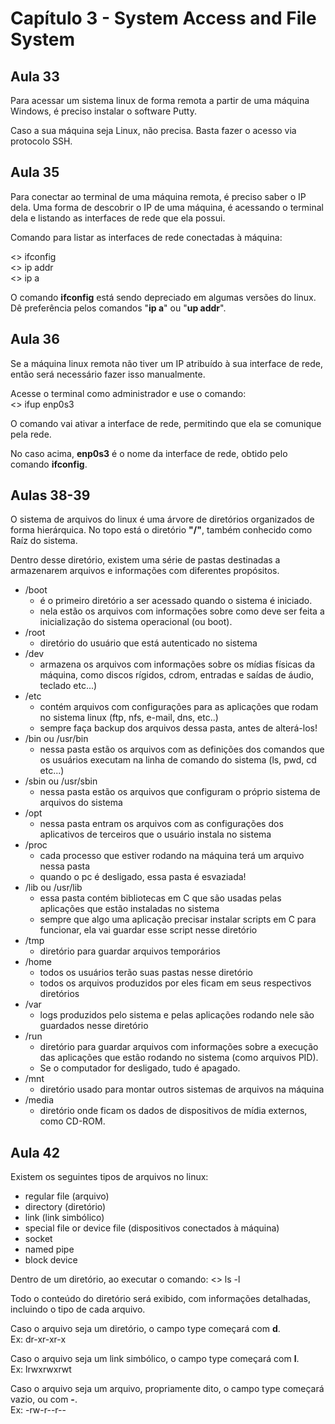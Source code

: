 # Capítulo 3 - System Access and File System

## Aula 33
Para acessar um sistema linux de forma remota a partir de uma máquina Windows, é preciso instalar o software Putty.

Caso a sua máquina seja Linux, não precisa. Basta fazer o acesso via protocolo SSH.

## Aula 35
Para conectar ao terminal de uma máquina remota, é preciso saber o IP dela.
Uma forma de descobrir o IP de uma máquina, é acessando o terminal dela e listando as interfaces de rede que ela possui.

Comando para listar as interfaces de rede conectadas à máquina:

<> ifconfig <br/>
<> ip addr <br/>
<> ip a <br/>

O comando **ifconfig** está sendo depreciado em algumas versões do linux. Dê preferência pelos comandos "**ip a**" ou "**up addr**".

## Aula 36
Se a máquina linux remota não tiver um IP atribuído à sua interface de rede, então será necessário fazer isso manualmente.

Acesse o terminal como administrador e use o comando:<br/>
<> ifup enp0s3 <br/>

O comando vai ativar a interface de rede, permitindo que ela se comunique pela rede.

No caso acima, **enp0s3** é o nome da interface de rede, obtido pelo comando **ifconfig**.

## Aulas 38-39
O sistema de arquivos do linux é uma árvore de diretórios organizados de forma hierárquica. No topo está o diretório **"/"**, também conhecido como Raíz do sistema.

Dentro desse diretório, existem uma série de pastas destinadas a armazenarem arquivos e informações com diferentes propósitos.
- /boot
  - é o primeiro diretório a ser acessado quando o sistema é iniciado.
  - nela estão os arquivos com informações sobre como deve ser feita a inicialização do sistema operacional (ou boot).
- /root
  - diretório do usuário que está autenticado no sistema
- /dev
  - armazena os arquivos com informações sobre os mídias físicas da máquina, como discos rígidos, cdrom, entradas e saídas de áudio, teclado etc...)
- /etc
  - contém arquivos com configurações para as aplicações que rodam no sistema linux (ftp, nfs, e-mail, dns, etc..)
  - sempre faça backup dos arquivos dessa pasta, antes de alterá-los!
- /bin ou /usr/bin
  - nessa pasta estão os arquivos com as definições dos comandos que os usuários executam na linha de comando do sistema (ls, pwd, cd etc...)
- /sbin ou /usr/sbin
  - nessa pasta estão os arquivos que configuram o próprio sistema de arquivos do sistema
- /opt
  - nessa pasta entram os arquivos com as configurações dos aplicativos de terceiros que o usuário instala no sistema
- /proc
  - cada processo que estiver rodando na máquina terá um arquivo nessa pasta
  - quando o pc é desligado, essa pasta é esvaziada!
- /lib ou /usr/lib
  - essa pasta contém bibliotecas em C que são usadas pelas aplicações que estão instaladas no sistema
  - sempre que algo uma aplicação precisar instalar scripts em C para funcionar, ela vai guardar esse script nesse diretório
- /tmp
  - diretório para guardar arquivos temporários
- /home
  - todos os usuários terão suas pastas nesse diretório
  - todos os arquivos produzidos por eles ficam em seus respectivos diretórios
- /var
  - logs produzidos pelo sistema e pelas aplicações rodando nele são guardados nesse diretório
- /run
  - diretório para guardar arquivos com informações sobre a execução das aplicações que estão rodando no sistema (como arquivos PID). 
  - Se o computador for desligado, tudo é apagado.
- /mnt
  - diretório usado para montar outros sistemas de arquivos na máquina 
- /media
  - diretório onde ficam os dados de dispositivos de mídia externos, como CD-ROM.

## Aula 42
Existem os seguintes tipos de arquivos no linux:
-   regular file (arquivo)
-   directory (diretório)
-   link (link simbólico)
-   special file or device file (dispositivos conectados à máquina)
-   socket
-   named pipe
-   block device

Dentro de um diretório, ao executar o comando:
<> ls -l

Todo o conteúdo do diretório será exibido, com informações detalhadas, incluindo o tipo de cada arquivo.

Caso o arquivo seja um diretório, o campo type começará com **d**. <br/>
Ex: dr-xr-xr-x 

Caso o arquivo seja um link simbólico, o campo type começará com **l**. <br/>
Ex: lrwxrwxrwt

Caso o arquivo seja um arquivo, propriamente dito, o campo type começará vazio, ou com **-**. <br/>
Ex: -rw-r--r--


